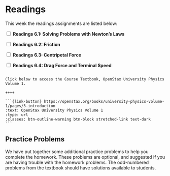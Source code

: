 # Readings

This week the readings assignments are listed below:

<label><input type="checkbox" id="week06_reading1" class="box"> **Readings 6.1: Solving Problems with Newton’s Laws** </input></label> 

<label><input type="checkbox" id="week06_reading2" class="box"> **Readings 6.2: Friction** </input></label> 

<label><input type="checkbox" id="week06_reading3" class="box"> **Readings 6.3: Centripetal Force** </input></label> 

<label><input type="checkbox" id="week06_reading4" class="box"> **Readings 6.4: Drag Force and Terminal Speed** </input></label> 

````{panels}

Click below to access the Course Textbook, OpenStax University Physics Volume 1.

++++ 

```{link-button} https://openstax.org/books/university-physics-volume-1/pages/3-introduction
:text: OpenStax University Physics Volume 1
:type: url
:classes: btn-outline-warning btn-block stretched-link text-dark
```
````

## Practice Problems

We have put together some additional practice problems to help you complete the homework.
These problems are optional, and suggested if you are having trouble with the homework problems.
The odd-numbered problems from the textbook should have solutions available to students.